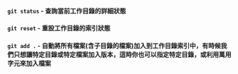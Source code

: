 #### **`git status`** - 查詢當前工作目錄的詳細狀態
#### **`git reset`** - 重設工作目錄的索引狀態
#### **`git add .`** - 自動將所有檔案(含子目錄的檔案)加入到工作目錄索引中，有時候我們只想讓特定目錄或特定檔案加入版本，這時你也可以指定特定目錄，或利用萬用字元來加入檔案
